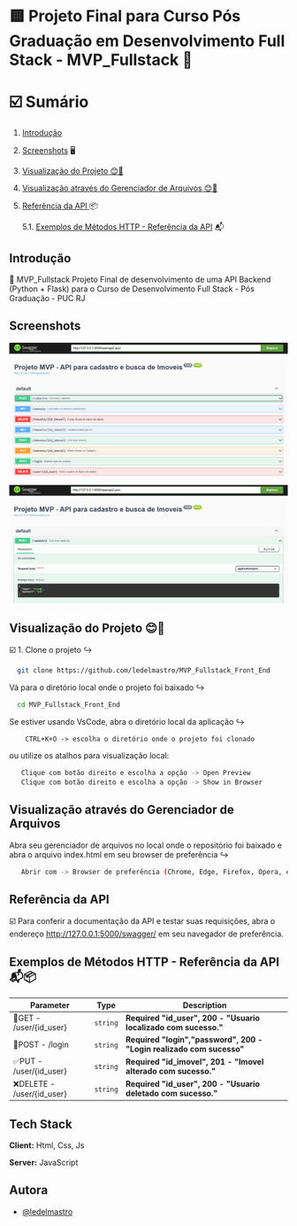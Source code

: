 # 🟨	 Projeto Final para Curso Pós Graduação em Desenvolvimento Full Stack - MVP_Fullstack 🚀 

# ☑️ Sumário 
1. [Introdução](#introduction)  
2. [Screenshots](#Screenshots) 🖥️
3. [Visualização do Projeto 😊🚀 ](#paragraph1)
4. [Visualização através do Gerenciador de Arquivos 😊🚀 ](#paragraph2)
5. [Referência da API ](#paragraph3) 📦 
    
    5.1. [Exemplos de Métodos HTTP - Referência da API](#subparagraph3) 📬

## Introdução

🔸 MVP_Fullstack
Projeto Final de desenvolvimento de uma API Backend (Python + Flask) para o Curso de Desenvolvimento Full Stack - Pós Graduação - PUC RJ

## Screenshots  

![App Screenshot](https://github.com/ledelmastro/MVP_Fullstack_Back_End/blob/main/Screenshot2.png?raw=true)

![App Screenshot](https://github.com/ledelmastro/MVP_Fullstack_Back_End/blob/main/Screenshot1.png?raw=true)

## Visualização do Projeto 😊🚀

☑️ 1. Clone o projeto  ↪️
~~~ bash  
  git clone https://github.com/ledelmastro/MVP_Fullstack_Front_End
~~~

Vá para o diretório local onde o projeto foi baixado ↪️

~~~bash  
  cd MVP_Fullstack_Front_End
~~~

Se estiver usando VsCode, abra o diretório local da aplicação ↪️

        CTRL+K+O -> escolha o diretório onde o projeto foi clonado 

ou utilize os atalhos para visualização local:
~~~bash  
   Clique com botão direito e escolha a opção -> Open Preview
   Clique com botão direito e escolha a opção -> Show in Browser
~~~

## Visualização através do Gerenciador de Arquivos

Abra seu gerenciador de arquivos no local onde o repositório foi baixado e abra o arquivo index.html em seu browser de preferência ↪️

~~~bash  
   Abrir com -> Browser de preferência (Chrome, Edge, Firefox, Opera, etc)
~~~

## Referência da API

☑️ Para conferir a documentação da API e testar suas requisições, abra o endereço http://127.0.0.1:5000/swagger/ em seu navegador de preferência.

## Exemplos de Métodos HTTP - Referência da API 📬📦

|        Parameter         | Type    | Description                       |
|--------------------------|---------|-----------------------------------|
|📂GET - /user/{id_user}  | `string`| **Required "id_user", 200 - "Usuario localizado com sucesso."**      |
|📮POST - /login            | `string`| **Required "login","password", 200 - "Login realizado com sucesso"** |
|✅PUT - /user/{id_user}    | `string`| **Required "id_imovel", 201 - "Imovel alterado com sucesso."**       |
|❌DELETE - /user/{id_user} | `string`| **Required "id_user", 200 - "Usuario deletado com sucesso."**       |


## Tech Stack  

**Client:** Html, Css, Js

**Server:** JavaScript

## Autora

- [@ledelmastro](https://github.com/ledelmastro)
